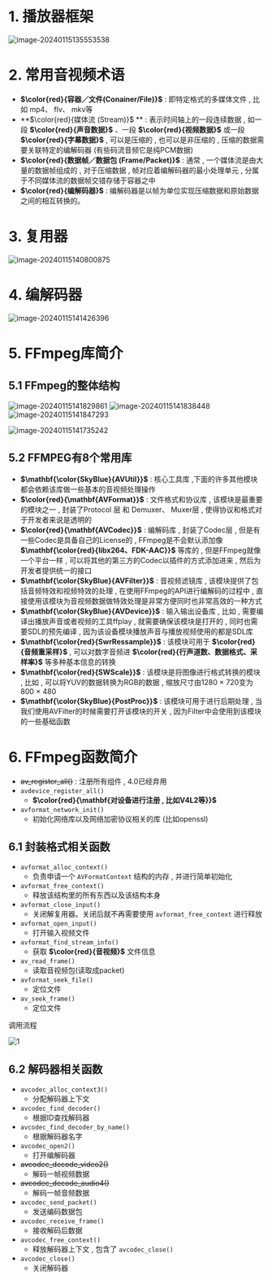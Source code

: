 # 1. 播放器框架

<img src="assets/image-20240115135553538.png" alt="image-20240115135553538" /> 

# 2. 常用音视频术语

* **$\color{red}{容器／文件(Conainer/File)}$** : 即特定格式的多媒体文件 , 比如 mp4、 flv、 mkv等
* **$\color{red}{媒体流 (Stream)}$ ** : 表示时间轴上的一段连续数据 , 如一段 **$\color{red}{声音数据}$** 、一段 **$\color{red}{视频数据}$** 或一段 **$\color{red}{字幕数据}$** , 可以是压缩的 , 也可以是非压缩的 , 压缩的数据需要关联特定的编解码器 (有些码流音频它是纯PCM数据)  
* **$\color{red}{数据帧／数据包 (Frame/Packet)}$** : 通常 , 一个媒体流是由大量的数据帧组成的 , 对于压缩数据 , 帧对应着编解码器的最小处理单元 , 分属于不同媒体流的数据帧交错存储于容器之中
* **$\color{red}{编解码器}$** : 编解码器是以帧为单位实现压缩数据和原始数据之间的相互转换的。  

# 3. 复用器  

<img src="assets/image-20240115140800875.png" alt="image-20240115140800875" /> 

# 4. 编解码器

<img src="assets/image-20240115141426396.png" alt="image-20240115141426396" /> 

# 5. FFmpeg库简介

## 5.1 FFmpeg的整体结构

<img src="assets/image-20240115141829861.png" alt="image-20240115141829861" /> <img src="assets/image-20240115141838448.png" alt="image-20240115141838448" /> <img src="assets/image-20240115141847293.png" alt="image-20240115141847293" /> 

<img src="assets/image-20240115141735242.png" alt="image-20240115141735242" /> 

## 5.2 FFMPEG有8个常用库 

* **$\mathbf{\color{SkyBlue}{AVUtil}}$** : 核心工具库 ,下面的许多其他模块都会依赖该库做一些基本的音视频处理操作
* **$\color{red}{\mathbf{AVFormat}}$** : 文件格式和协议库 , 该模块是最重要的模块之一 , 封装了Protocol 层 和 Demuxer、 Muxer层 , 使得协议和格式对于开发者来说是透明的
* **$\color{red}{\mathbf{AVCodec}}$** : 编解码库 , 封装了Codec层 , 但是有一些Codec是具备自己的License的 , FFmpeg是不会默认添加像 **$\mathbf{\color{red}{libx264、FDK-AAC}}$** 等库的 , 但是FFmpeg就像一个平台一样 , 可以将其他的第三方的Codec以插件的方式添加进来 , 然后为开发者提供统一的接口
* **$\mathbf{\color{SkyBlue}{AVFilter}}$** : 音视频滤镜库 , 该模块提供了包括音频特效和视频特效的处理 , 在使用FFmpeg的API进行编解码的过程中 , 直接使用该模块为音视频数据做特效处理是非常方便同时也非常高效的一种方式
* **$\mathbf{\color{SkyBlue}{AVDevice}}$** : 输入输出设备库 , 比如 , 需要编译出播放声音或者视频的工具ffplay , 就需要确保该模块是打开的 , 同时也需要SDL的预先编译 , 因为该设备模块播放声音与播放视频使用的都是SDL库 
* **$\mathbf{\color{red}{SwrRessample}}$** : 该模块可用于 **$\color{red}{音频重采样}$** , 可以对数字音频进 **$\color{red}{行声道数、数据格式、采样率}$** 等多种基本信息的转换
* **$\mathbf{\color{red}{SWScale}}$** : 该模块是将图像进行格式转换的模块 , 比如 , 可以将YUV的数据转换为RGB的数据 , 缩放尺寸由1280 × 720变为800 × 480
* **$\mathbf{\color{SkyBlue}{PostProc}}$** : 该模块可用于进行后期处理 , 当我们使用AVFilter的时候需要打开该模块的开关 , 因为Filter中会使用到该模块的一些基础函数

# 6. FFmpeg函数简介

* ~~av_register_all()~~ : 注册所有组件 , 4.0已经弃用
* `avdevice_register_all()` 
  * **$\color{red}{\mathbf{对设备进行注册 , 比如V4L2等}}$**
* `avformat_network_init()` 
  * 初始化网络库以及网络加密协议相关的库 (比如openssl) 

## 6.1 封装格式相关函数

* `avformat_alloc_context()` 
  * 负责申请一个 `AVFormatContext` 结构的内存 , 并进行简单初始化  
* `avformat_free_context()`
  * 释放该结构里的所有东西以及该结构本身
* `avformat_close_input()`
  * 关闭解复用器。关闭后就不再需要使用 `avformat_free_context` 进行释放  
* `avformat_open_input()` 
  * 打开输入视频文件
* `avformat_find_stream_info()`
  * 获取 **$\color{red}{音视频}$** 文件信息
* `av_read_frame()`
  * 读取音视频包(读取成packet)
* `avformat_seek_file()`
  * 定位文件
* `av_seek_frame()`
  * 定位文件  

调用流程

<img src="assets/1.jpg" alt="1" /> 

## 6.2 解码器相关函数

* `avcodec_alloc_context3()` 
  * 分配解码器上下文
* `avcodec_find_decoder()` 
  * 根据ID查找解码器
* `avcodec_find_decoder_by_name()` 
  * 根据解码器名字
* `avcodec_open2()` 
  * 打开编解码器
* ~~avcodec_decode_video2()~~  
  * 解码一帧视频数据
* ~~avcodec_decode_audio4()~~ 
  * 解码一帧音频数据
* `avcodec_send_packet()` 
  * 发送编码数据包
* `avcodec_receive_frame()` 
  * 接收解码后数据
* `avcodec_free_context()` 
  * 释放解码器上下文 , 包含了 `avcodec_close()`
* `avcodec_close()` 
  * 关闭解码器  